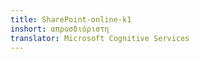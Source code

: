 ```yaml
---
title: SharePoint-online-k1
inshort: απροσδιόριστη
translator: Microsoft Cognitive Services
---
```




